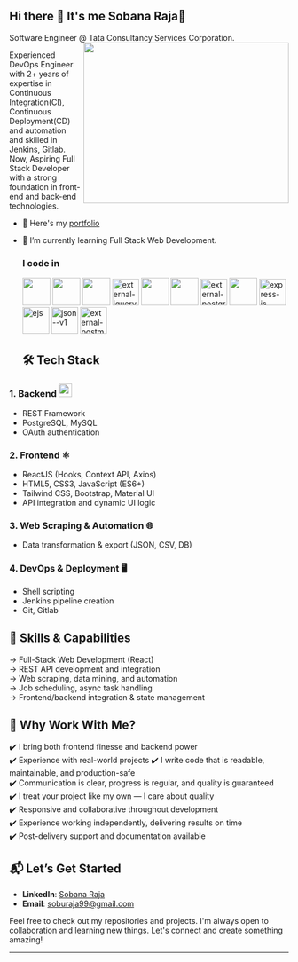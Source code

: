 ## Hi there 👋 It's me Sobana Raja👋

Software Engineer @ Tata Consultancy Services Corporation.
<img align="right" width="370" height="290" src="https://i.pinimg.com/originals/47/f0/34/47f0342cec72b800463bf003eac1257e.gif">

Experienced DevOps Engineer with 2+ years of expertise in Continuous Integration(CI), Continuous Deployment(CD) and automation and skilled in Jenkins, Gitlab. Now, Aspiring Full Stack Developer with a strong foundation in front-end and back-end technologies.

- 🔭 Here's my [portfolio](https://sobanaraja.github.io/Sobana-R/)
- 🌱 I’m currently learning Full Stack Web Development.

  ### I code in
  <img height="50" width="50" src="https://img.icons8.com/color/48/000000/html-5.png" /> <img height="50" width="50" src="https://img.icons8.com/color/48/000000/css3.png" /> <img height="50" width="50" src="https://img.icons8.com/color/48/000000/javascript.png"/> <img width="48" height="48" src="https://img.icons8.com/external-tal-revivo-shadow-tal-revivo/48/external-jquery-is-a-javascript-library-designed-to-simplify-html-logo-shadow-tal-revivo.png" alt="external-jquery-is-a-javascript-library-designed-to-simplify-html-logo-shadow-tal-revivo"/> <img height="50" width="50" src="https://img.icons8.com/color/48/000000/bootstrap.png" /> <img height="50" width="50" src="https://img.icons8.com/color/48/000000/react-native.png"/>
 <img width="48" height="48" src="https://img.icons8.com/external-tal-revivo-color-tal-revivo/48/external-postgre-sql-a-free-and-open-source-relational-database-management-system-logo-color-tal-revivo.png" alt="external-postgre-sql-a-free-and-open-source-relational-database-management-system-logo-color-tal-revivo"/> <img height="50" width="50" src="https://img.icons8.com/color/48/000000/nodejs.png"/> <img width="48" height="48" src="https://img.icons8.com/color/48/express-js.png" alt="express-js"/> <img width="48" height="48" src="https://img.icons8.com/color/48/ejs.png" alt="ejs"/> <img width="48" height="48" src="https://img.icons8.com/color/48/json--v1.png" alt="json--v1"/> <img width="48" height="48" src="https://img.icons8.com/external-tal-revivo-color-tal-revivo/48/external-postman-is-the-only-complete-api-development-environment-logo-color-tal-revivo.png" alt="external-postman-is-the-only-complete-api-development-environment-logo-color-tal-revivo"/>


  ## **🛠️ Tech Stack**
  
### 1. Backend <img width="24" height="24" src="https://img.icons8.com/material/24/postgreesql.png" alt="postgreesql"/> 

  - REST Framework
  - PostgreSQL, MySQL
  - OAuth authentication

### 2. Frontend ⚛️

  - ReactJS (Hooks, Context API, Axios)
  - HTML5, CSS3, JavaScript (ES6+)
  - Tailwind CSS, Bootstrap, Material UI
  - API integration and dynamic UI logic

### 3. Web Scraping & Automation 🌐

  - Data transformation & export (JSON, CSV, DB)
    
### 4. DevOps & Deployment 🖥️

  - Shell scripting
  - Jenkins pipeline creation
  - Git, Gitlab

## **🧩 Skills & Capabilities**

  → Full-Stack Web Development (React)  
  → REST API development and integration  
  → Web scraping, data mining, and automation   
  → Job scheduling, async task handling  
  → Frontend/backend integration & state management  

## **🌟 Why Work With Me?**

✔️ I bring both frontend finesse and backend power  
✔️ Experience with real-world projects
✔️ I write code that is readable, maintainable, and production-safe  
✔️ Communication is clear, progress is regular, and quality is guaranteed  
✔️ I treat your project like my own — I care about quality  
✔️ Responsive and collaborative throughout development  
✔️ Experience working independently, delivering results on time  
✔️ Post-delivery support and documentation available  


## **📬 Let’s Get Started**

- **LinkedIn**: [Sobana Raja]()
- **Email**: soburaja99@gmail.com

Feel free to check out my repositories and projects. I'm always open to collaboration and learning new things. Let's connect and create something amazing!

---
    


